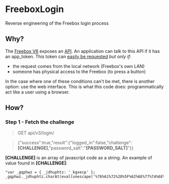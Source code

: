 # FreeboxLogin
Reverse engineering of the Freebox login process

## Why?
The [Freebox V6](https://en.wikipedia.org/wiki/Freebox) exposes an [API](http://dev.freebox.fr/sdk/os/).
An application can talk to this API if it has an app_token. This token can [easily be requested](http://dev.freebox.fr/sdk/os/login/) _but only if_:
* the request comes from the local network (Freebox's own LAN)
* someone has physical access to the Freebox (to press a button)

In the case where one of these conditions can't be met, there is another option: use the web interface. This is what this code does: programmatically act like a user using a browser.

## How?
### Step 1 - Fetch the challenge
> GET api/v3/login/

> {"success":true,"result":{"logged_in":false,"challenge":**[CHALLENGE]**,"password_salt":"**[PASSWORD_SALT]**"}}

**[CHALLENGE]** is an array of javascript code as a string. An example of value found in **[CHALLENGE]**:
```
"var _gqphwz = { _jdhuphtz: '_kgxecp' }; _gqphwz._jdhuphtz.charAt(eval(unescape('%76%61%72%20%5F%62%6E%77%74%6E%75%20%3D%20%7B%20%5F%74%76%66%7A%3A%20%30%20%7D%3B%20%5F%62%6E%77%74%6E%75%2E%5F%74%76%66%7A%20%2B%20%34')))"
```
